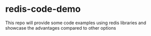 # redis-code-demo
This repo will provide some code examples using redis libraries and showcase the advantages compared to other options
